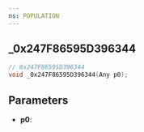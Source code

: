 ```yaml
---
ns: POPULATION
---
```

## _0x247F86595D396344

```c
// 0x247F86595D396344
void _0x247F86595D396344(Any p0);
```

## Parameters
* **p0**:
